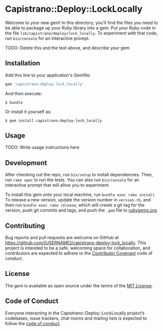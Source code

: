 # Capistrano::Deploy::LockLocally

Welcome to your new gem! In this directory, you'll find the files you need to be able to package up your Ruby library into a gem. Put your Ruby code in the file `lib/capistrano/deploy/lock_locally`. To experiment with that code, run `bin/console` for an interactive prompt.

TODO: Delete this and the text above, and describe your gem

## Installation

Add this line to your application's Gemfile:

```ruby
gem 'capistrano-deploy-lock_locally'
```

And then execute:

    $ bundle

Or install it yourself as:

    $ gem install capistrano-deploy-lock_locally

## Usage

TODO: Write usage instructions here

## Development

After checking out the repo, run `bin/setup` to install dependencies. Then, run `rake spec` to run the tests. You can also run `bin/console` for an interactive prompt that will allow you to experiment.

To install this gem onto your local machine, run `bundle exec rake install`. To release a new version, update the version number in `version.rb`, and then run `bundle exec rake release`, which will create a git tag for the version, push git commits and tags, and push the `.gem` file to [rubygems.org](https://rubygems.org).

## Contributing

Bug reports and pull requests are welcome on GitHub at https://github.com/[USERNAME]/capistrano-deploy-lock_locally. This project is intended to be a safe, welcoming space for collaboration, and contributors are expected to adhere to the [Contributor Covenant](http://contributor-covenant.org) code of conduct.

## License

The gem is available as open source under the terms of the [MIT License](https://opensource.org/licenses/MIT).

## Code of Conduct

Everyone interacting in the Capistrano::Deploy::LockLocally project’s codebases, issue trackers, chat rooms and mailing lists is expected to follow the [code of conduct](https://github.com/[USERNAME]/capistrano-deploy-lock_locally/blob/master/CODE_OF_CONDUCT.md).
